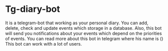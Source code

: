 # Tg-diary-bot
It is a telegram-bot that working as your personal diary.
You can add, delete, check and update events which storage in a database.
Also, this bot will send you notifications about your events which depend on the priorities of events.
You can read more about this bot in telegram where his name is ()
This bot can work with a lot of users.

